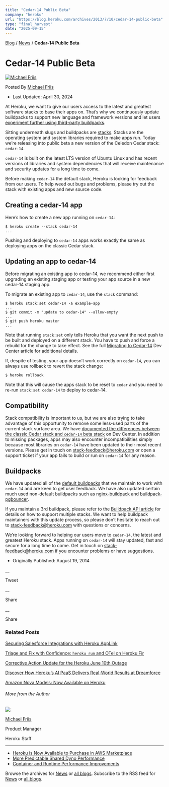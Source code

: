 ```yaml
---
title: "Cedar-14 Public Beta"
company: "heroku"
url: "https://blog.heroku.com/archives/2013/7/10/cedar-14-public-beta"
type: "final_harvest"
date: "2025-09-15"
---
```


[Blog](https://www.heroku.com/blog/) / [News](https://www.heroku.com/blog/category/news/) / **Cedar-14 Public Beta**

# Cedar-14 Public Beta

[![Michael Friis](https://secure.gravatar.com/avatar/b32ac91bd970eb65707862970ec67a443bac4189031c6837ebd9a6f4b276226a?s=50&d=mm&r=g)](https://www.heroku.com/blog/author/michael-friis/)

Posted By [Michael Friis](https://www.heroku.com/blog/author/michael-friis/)

  * Last Updated: April 30, 2024 



At Heroku, we want to give our users access to the latest and greatest software stacks to base their apps on. That’s why we continuously update buildpacks to support new language and framework versions and let users [experiment further using third-party buildpacks](https://devcenter.heroku.com/articles/buildpacks#using-a-third-party-buildpack).

Sitting underneath slugs and buildpacks are [stacks](https://devcenter.heroku.com/articles/stack). Stacks are the operating system and system libraries required to make apps run. Today we’re releasing into public beta a new version of the Celedon Cedar stack: `cedar-14`.

`cedar-14` is built on the latest LTS version of Ubuntu Linux and has recent versions of libraries and system dependencies that will receive maintenance and security updates for a long time to come.

Before making `cedar-14` the default stack, Heroku is looking for feedback from our users. To help weed out bugs and problems, please try out the stack with existing apps and new source code.

##  Creating a cedar-14 app  


Here’s how to create a new app running on `cedar-14`:
    
    
    $ heroku create --stack cedar-14
    ...
    

Pushing and deploying to `cedar-14` apps works exactly the same as deploying apps on the classic Cedar stack.

##  Updating an app to cedar-14  


Before migrating an existing app to cedar-14, we recommend either first upgrading an existing staging app or testing your app source in a new cedar-14 staging app.

To migrate an existing app to `cedar-14`, use the `stack` command:
    
    
    $ heroku stack:set cedar-14 -a example-app
    ...
    $ git commit -m "update to cedar-14" --allow-empty
    ...
    $ git push heroku master
    ...
    

Note that running `stack:set` only tells Heroku that you want the next push to be built and deployed on a different stack. You have to push and force a rebuild for the change to take effect. See the full [Migrating to Cedar-14](https://devcenter.heroku.com/articles/cedar-14-stack) Dev Center article for additional details.

If, despite of testing, your app doesn’t work correctly on `cedar-14`, you can always use rollback to revert the stack change:
    
    
    $ heroku rollback
    

Note that this will cause the apps stack to be reset to `cedar` and you need to re-run `stack:set cedar-14` to deploy to cedar-14.

##  Compatibility  


Stack compatibility is important to us, but we are also trying to take advantage of this opportunity to remove some less-used parts of the current stack surface area. We have [documented the differences between the classic Cedar stack and `cedar-14` beta stack](https://devcenter.heroku.com/articles/stack-packages) on Dev Center. In addition to missing packages, apps may also encounter incompatibilities simply because most libraries on `cedar-14` have been updated to their most recent versions. Please get in touch on [stack-feedback@heroku.com](mailto:stack-feedback@heroku.com) or open a support ticket if your app fails to build or run on `cedar-14` for any reason.

##  Buildpacks  


We have updated all of the [default buildpacks](https://devcenter.heroku.com/articles/buildpacks) that we maintain to work with `cedar-14` and are keen to get user feedback. We have also updated certain much used non-default buildpacks such as [nginx-buildpack](https://github.com/ryandotsmith/nginx-buildpack) and [buildpack-pgbouncer](https://github.com/heroku/heroku-buildpack-pgbouncer).

If you maintain a 3rd buildpack, please refer to the [Buildpack API article](https://devcenter.heroku.com/articles/buildpack-api) for details on how to support multiple stacks. We want to help buildpack maintainers with this update process, so please don’t hesitate to reach out to [stack-feedback@heroku.com](mailto:stack-feedback@heroku.com) with questions or concerns.

We’re looking forward to helping our users move to `cedar-14`, the latest and greatest Heroku stack. Apps running on `cedar-14` will stay updated, fast and secure for a long time to come. Get in touch on [stack-feedback@heroku.com](mailto:stack-feedback@heroku.com) if you encounter problems or have suggestions.

  * Originally Published:  August 19, 2014



__

Tweet 

__

Share 

__

Share 

### Related Posts

[ Securing Salesforce Integrations with Heroku AppLink ](https://www.heroku.com/blog/securing-salesforce-integrations-with-heroku-applink/)

[ Triage and Fix with Confidence: `heroku run` and OTel on Heroku Fir ](https://www.heroku.com/blog/heroku-run-and-otel-on-heroku-fir/)

[ Corrective Action Update for the Heroku June 10th Outage ](https://www.heroku.com/blog/corrective-action-update-june-10-outage/)

[ Discover How Heroku’s AI PaaS Delivers Real-World Results at Dreamforce ](https://www.heroku.com/blog/heroku-ai-paas-dreamforce-2025/)

[ Amazon Nova Models: Now Available on Heroku ](https://www.heroku.com/blog/amazon-nova-models-now-available/)

###### More from the Author

[![](https://secure.gravatar.com/avatar/b32ac91bd970eb65707862970ec67a443bac4189031c6837ebd9a6f4b276226a?s=70&d=mm&r=g)](https://www.heroku.com/blog/author/michael-friis/)

[Michael Friis](https://www.heroku.com/blog/author/michael-friis/)

Product Manager

Heroku Staff

* * *

  * [Heroku is Now Available to Purchase in AWS Marketplace](https://www.heroku.com/blog/heroku-in-aws-marketplace/)
  * [More Predictable Shared Dyno Performance](https://www.heroku.com/blog/more-predictable-shared-dyno-performance/)
  * [Container and Runtime Performance Improvements](https://www.heroku.com/blog/runtime-performance-improvements/)



Browse the archives for [News](https://www.heroku.com/blog/category/news/) or [all blogs](/blog/). Subscribe to the RSS feed for [News](https://www.heroku.com/blog/category/news/feed/) or [all blogs](https://www.heroku.com/blog/feed).
